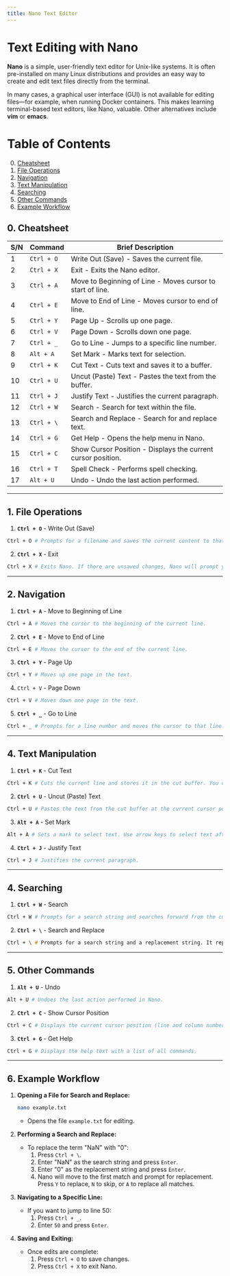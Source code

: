 ```yaml
---
title: Nano Text Editor
---
```


# Text Editing with Nano

**Nano** is a simple, user-friendly text editor for Unix-like systems. It is often pre-installed on many Linux distributions and provides an easy way to create and edit text files directly from the terminal.

In many cases, a graphical user interface (GUI) is not available for editing files—for example, when running Docker containers. This makes learning terminal-based text editors, like Nano, valuable. Other alternatives include **vim** or **emacs**.

# Table of Contents
0. [Cheatsheet](#0-cheatsheet)  
1. [File Operations](#1-file-operations)  
2. [Navigation](#2-navigation)  
3. [Text Manipulation](#3-text-manipulation)  
4. [Searching](#4-searching)  
5. [Other Commands](#5-other-commands)  
6. [Example Workflow](#6-example-workflow)  

## 0. Cheatsheet
| S/N | Command          | Brief Description                                         |
|-----|------------------|-----------------------------------------------------------|
| 1   | `Ctrl + O`       | Write Out (Save) - Saves the current file.                |
| 2   | `Ctrl + X`       | Exit - Exits the Nano editor.                             |
| 3   | `Ctrl + A`       | Move to Beginning of Line - Moves cursor to start of line.|
| 4   | `Ctrl + E`       | Move to End of Line - Moves cursor to end of line.        |
| 5   | `Ctrl + Y`       | Page Up - Scrolls up one page.                            |
| 6   | `Ctrl + V`       | Page Down - Scrolls down one page.                        |
| 7   | `Ctrl + _`       | Go to Line - Jumps to a specific line number.             |
| 8   | `Alt + A`        | Set Mark - Marks text for selection.                      |
| 9   | `Ctrl + K`       | Cut Text - Cuts text and saves it to a buffer.            |
| 10  | `Ctrl + U`       | Uncut (Paste) Text - Pastes the text from the buffer.     |
| 11  | `Ctrl + J`       | Justify Text - Justifies the current paragraph.           |
| 12  | `Ctrl + W`       | Search - Search for text within the file.                 |
| 13  | `Ctrl + \`       | Search and Replace - Search for and replace text.         |
| 14  | `Ctrl + G`       | Get Help - Opens the help menu in Nano.                   |
| 15  | `Ctrl + C`       | Show Cursor Position - Displays the current cursor position.|
| 16  | `Ctrl + T`       | Spell Check - Performs spell checking.                   |
| 17  | `Alt + U`        | Undo - Undo the last action performed.                   |
---

## 1. File Operations

1. **`Ctrl + O`** - Write Out (Save)
```zsh
Ctrl + O # Prompts for a filename and saves the current content to that file.
```

2. **`Ctrl + X`** - Exit
```zsh
Ctrl + X # Exits Nano. If there are unsaved changes, Nano will prompt you to save them.
```
---

## 2. Navigation
1. **`Ctrl + A`** - Move to Beginning of Line
```zsh
Ctrl + A # Moves the cursor to the beginning of the current line.
```

2. **`Ctrl + E`** - Move to End of Line
```zsh
Ctrl + E # Moves the cursor to the end of the current line.
```

3. **`Ctrl + Y`** - Page Up
```zsh
Ctrl + Y # Moves up one page in the text.
```

4. `Ctrl + V` - Page Down
```zsh
Ctrl + V # Moves down one page in the text.
```

5. **`Ctrl + _`** - Go to Line
```zsh
Ctrl + _ # Prompts for a line number and moves the cursor to that line.
```
---

## 4. Text Manipulation

1. **`Ctrl + K`** - Cut Text
```zsh
Ctrl + K # Cuts the current line and stores it in the cut buffer. You can cut multiple lines by pressing `Ctrl + K` several times.
```

2. **`Ctrl + U`** - Uncut (Paste) Text
```zsh
Ctrl + U # Pastes the text from the cut buffer at the current cursor position.
```

3. **`Alt + A`** - Set Mark
```zsh
Alt + A # Sets a mark to select text. Use arrow keys to select text after setting the mark.
```

4. **`Ctrl + J`** - Justify Text
```zsh
Ctrl + J # Justifies the current paragraph.
```
---

## 4. Searching

1. **`Ctrl + W`** - Search
```zsh
Ctrl + W # Prompts for a search string and searches forward from the current cursor position. To move to the next match, press `Alt + W`.
```

2. **`Ctrl + \`** - Search and Replace
```zsh
Ctrl + \ # Prompts for a search string and a replacement string. It replaces occurrences of the search string with the replacement string. Press `A` to replace all matches.
```
---

## 5. Other Commands

1. **`Alt + U`** - Undo
```zsh
Alt + U # Undoes the last action performed in Nano.
```

2. **`Ctrl + C`** - Show Cursor Position
```zsh
Ctrl + C # Displays the current cursor position (line and column number).
```

3. **`Ctrl + G`** - Get Help
```zsh
Ctrl + G # Displays the help text with a list of all commands.
```
---

## 6. Example Workflow

1. **Opening a File for Search and Replace:**
    ```zsh
    nano example.txt
    ```
    - Opens the file `example.txt` for editing.

2. **Performing a Search and Replace:**
    - To replace the term "NaN" with "0":
        1. Press `Ctrl + \`.
        2. Enter "NaN" as the search string and press `Enter`.
        3. Enter "0" as the replacement string and press `Enter`.
        4. Nano will move to the first match and prompt for replacement. Press `Y` to replace, `N` to skip, or `A` to replace all matches.

3. **Navigating to a Specific Line:**
    - If you want to jump to line 50:
        1. Press `Ctrl + _`.
        2. Enter `50` and press `Enter`.

4. **Saving and Exiting:**
    - Once edits are complete:
        1. Press `Ctrl + O` to save changes.
        2. Press `Ctrl + X` to exit Nano.
